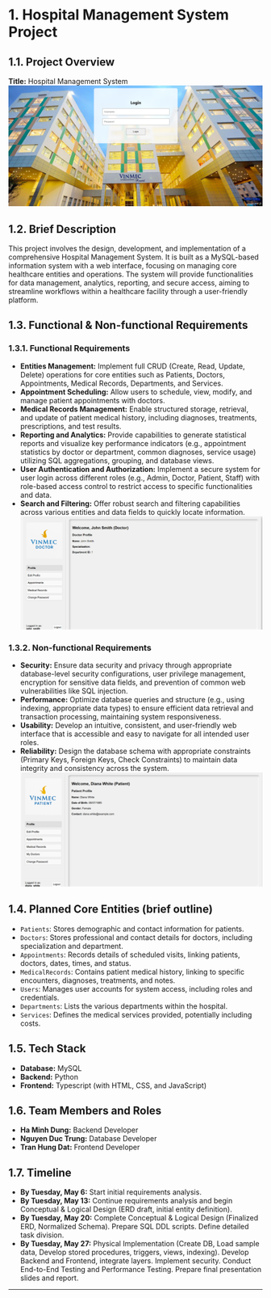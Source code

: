 # 1. Hospital Management System Project

## 1.1. Project Overview

**Title:** Hospital Management System
![Nothing Burger logo](skibidi.png)
## 1.2. Brief Description

This project involves the design, development, and implementation of a comprehensive Hospital Management System. It is built as a MySQL-based information system with a web interface, focusing on managing core healthcare entities and operations. The system will provide functionalities for data management, analytics, reporting, and secure access, aiming to streamline workflows within a healthcare facility through a user-friendly platform.

## 1.3. Functional & Non-functional Requirements

### 1.3.1. Functional Requirements

* **Entities Management:** Implement full CRUD (Create, Read, Update, Delete) operations for core entities such as Patients, Doctors, Appointments, Medical Records, Departments, and Services.
* **Appointment Scheduling:** Allow users to schedule, view, modify, and manage patient appointments with doctors.
* **Medical Records Management:** Enable structured storage, retrieval, and update of patient medical history, including diagnoses, treatments, prescriptions, and test results.
* **Reporting and Analytics:** Provide capabilities to generate statistical reports and visualize key performance indicators (e.g., appointment statistics by doctor or department, common diagnoses, service usage) utilizing SQL aggregations, grouping, and database views.
* **User Authentication and Authorization:** Implement a secure system for user login across different roles (e.g., Admin, Doctor, Patient, Staff) with role-based access control to restrict access to specific functionalities and data.
* **Search and Filtering:** Offer robust search and filtering capabilities across various entities and data fields to quickly locate information.
![Doctor logo](skibidi_doctor.png)
### 1.3.2. Non-functional Requirements

* **Security:** Ensure data security and privacy through appropriate database-level security configurations, user privilege management, encryption for sensitive data fields, and prevention of common web vulnerabilities like SQL injection.
* **Performance:** Optimize database queries and structure (e.g., using indexing, appropriate data types) to ensure efficient data retrieval and transaction processing, maintaining system responsiveness.
* **Usability:** Develop an intuitive, consistent, and user-friendly web interface that is accessible and easy to navigate for all intended user roles.
* **Reliability:** Design the database schema with appropriate constraints (Primary Keys, Foreign Keys, Check Constraints) to maintain data integrity and consistency across the system.
![Patient logo](skibidi_patient.png)
## 1.4. Planned Core Entities (brief outline)

* `Patients`: Stores demographic and contact information for patients.
* `Doctors`: Stores professional and contact details for doctors, including specialization and department.
* `Appointments`: Records details of scheduled visits, linking patients, doctors, dates, times, and status.
* `MedicalRecords`: Contains patient medical history, linking to specific encounters, diagnoses, treatments, and notes.
* `Users`: Manages user accounts for system access, including roles and credentials.
* `Departments`: Lists the various departments within the hospital.
* `Services`: Defines the medical services provided, potentially including costs.

## 1.5. Tech Stack

* **Database:** MySQL
* **Backend:** Python
* **Frontend:** Typescript (with HTML, CSS, and JavaScript)

## 1.6. Team Members and Roles

* **Ha Minh Dung:** Backend Developer
* **Nguyen Duc Trung:** Database Developer
* **Tran Hung Dat:** Frontend Developer


## 1.7. Timeline

* **By Tuesday, May 6:** Start initial requirements analysis.
* **By Tuesday, May 13:** Continue requirements analysis and begin Conceptual & Logical Design (ERD draft, initial entity definition). 
* **By Tuesday, May 20:** Complete Conceptual & Logical Design (Finalized ERD, Normalized Schema). Prepare SQL DDL scripts. Define detailed task division.
* **By Tuesday, May 27:** Physical Implementation (Create DB, Load sample data, Develop stored procedures, triggers, views, indexing). Develop Backend and Frontend, integrate layers. Implement security. Conduct End-to-End Testing and Performance Testing. Prepare final presentation slides and report.

---
